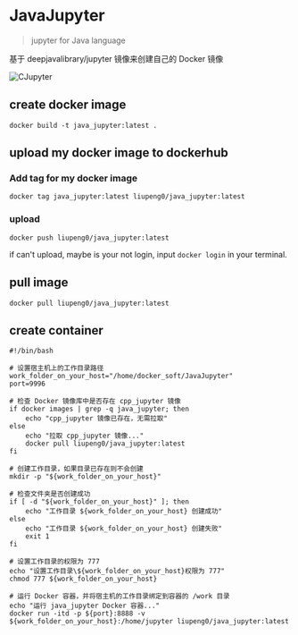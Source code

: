 # JavaJupyter

> jupyter for Java language

基于 deepjavalibrary/jupyter 镜像来创建自己的 Docker 镜像

![CJupyter](https://pic.ziyuan.wang/2023/12/01/guest_df63b50880f3c.png)

## create docker image

```shell
docker build -t java_jupyter:latest .
```

## upload my docker image to dockerhub

### Add tag for my docker image
```shell
docker tag java_jupyter:latest liupeng0/java_jupyter:latest
```
### upload

```shell
docker push liupeng0/java_jupyter:latest
```

if can't upload, maybe is your not login, input `docker login` in your terminal.

## pull image

```shell
docker pull liupeng0/java_jupyter:latest
```

## create container

```shell
#!/bin/bash

# 设置宿主机上的工作目录路径
work_folder_on_your_host="/home/docker_soft/JavaJupyter"
port=9996

# 检查 Docker 镜像库中是否存在 cpp_jupyter 镜像
if docker images | grep -q java_jupyter; then
    echo "cpp_jupyter 镜像已存在，无需拉取"
else
    echo "拉取 cpp_jupyter 镜像..."
    docker pull liupeng0/java_jupyter:latest
fi

# 创建工作目录，如果目录已存在则不会创建
mkdir -p "${work_folder_on_your_host}"

# 检查文件夹是否创建成功
if [ -d "${work_folder_on_your_host}" ]; then
    echo "工作目录 ${work_folder_on_your_host} 创建成功"
else
    echo "工作目录 ${work_folder_on_your_host} 创建失败"
    exit 1
fi

# 设置工作目录的权限为 777
echo "设置工作目录\${work_folder_on_your_host}权限为 777"
chmod 777 ${work_folder_on_your_host}

# 运行 Docker 容器，并将宿主机的工作目录绑定到容器的 /work 目录
echo "运行 java_jupyter Docker 容器..."
docker run -itd -p ${port}:8888 -v ${work_folder_on_your_host}:/home/jupyter liupeng0/java_jupyter:latest


```

